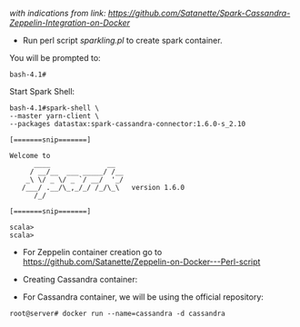 
 <i> with indications from link: https://github.com/Satanette/Spark-Cassandra-Zeppelin-Integration-on-Docker </i>



  - Run perl script <i>sparkling.pl</i> to create spark container.</br> 


You will be prompted to:

``bash-4.1#``

Start Spark Shell: 
```
bash-4.1#spark-shell \ 
--master yarn-client \  
--packages datastax:spark-cassandra-connector:1.6.0-s_2.10  

[=======snip=======]

Welcome to
      ____              __
     / __/__  ___ _____/ /__
    _\ \/ _ \/ _ `/ __/  '_/
   /___/ .__/\_,_/_/ /_/\_\   version 1.6.0
      /_/

[=======snip=======]

scala>
scala>
```
  - For Zeppelin container creation go to https://github.com/Satanette/Zeppelin-on-Docker---Perl-script


  - Creating Cassandra container:



- For Cassandra container, we will be using the official repository: </br> 
```
root@server# docker run --name=cassandra -d cassandra
```

